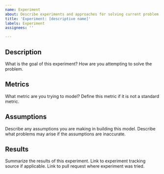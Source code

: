```yaml
---
name: Experiment
about: Describe experiments and approaches for solving current problem
title: 'Experiment: [descriptive name]'
labels: Experiment
assignees: ''

---
```


## Description

What is the goal of this experiment?  How are you attempting to solve the problem.

## Metrics 

What metric are you trying to model? Define this metric if it is not a standard metric.

## Assumptions

Describe any assumptions you are making in building this model. Describe what problems may arise if the assumptions are inaccurate.

## Results

Summarize the results of this experiment. Link to experiment tracking source if applicable. Link to pull request where experiment was tried.
